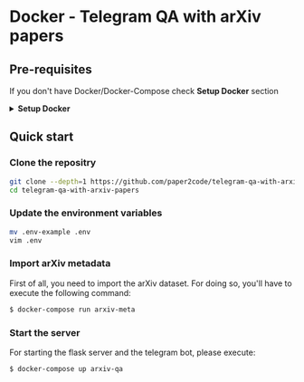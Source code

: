 # Docker - Telegram QA with arXiv papers

## Pre-requisites
If you don't have Docker/Docker-Compose check **Setup Docker** section

<details>
<summary><b>Setup Docker</b></summary>
<p>
## Docker
MacOS: <a href="https://docs.docker.com/docker-for-mac/install/"> https://docs.docker.com/docker-for-mac/install/ </a>
Linux: <a href="https://docs.docker.com/install/linux/docker-ce/ubuntu/"> https://docs.docker.com/install/linux/docker-ce/ubuntu/ </a>

## Docker Compose
Linux: <a href="https://docs.docker.com/compose/install/"> https://docs.docker.com/compose/install/ </a>
</p>
</details>

## Quick start

### Clone the repositry
```sh
git clone --depth=1 https://github.com/paper2code/telegram-qa-with-arxiv-papers
cd telegram-qa-with-arxiv-papers
```

### Update the environment variables
```sh
mv .env-example .env
vim .env
```

### Import arXiv metadata
First of all, you need to import the arXiv dataset. For doing so, you'll have to execute the following command:

```sh
$ docker-compose run arxiv-meta
```

### Start the server
For starting the flask server and the telegram bot, please execute:
```sh
$ docker-compose up arxiv-qa
```
